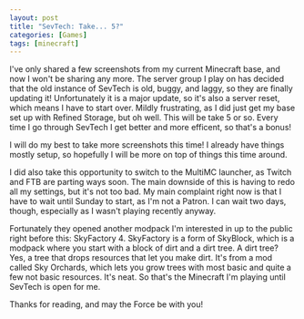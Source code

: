 ```yaml
---
layout: post
title: "SevTech: Take... 5?"
categories: [Games]
tags: [minecraft]
---
```


I've only shared a few screenshots from my current Minecraft base, and now I
won't be sharing any more. The server group I play on has decided that the old
instance of SevTech is old, buggy, and laggy, so they are finally updating it!
Unfortunately it is a major update, so it's also a server reset, which means I
have to start over. Mildly frustrating, as I did just get my base set up with
Refined Storage, but oh well. This will be take 5 or so. Every time I go through
SevTech I get better and more efficent, so that's a bonus!

I will do my best to take more screenshots this time! I already have things
mostly setup, so hopefully I will be more on top of things this time around.

I did also take this opportunity to switch to the MultiMC launcher, as Twitch
and FTB are parting ways soon. The main downside of this is having to redo all
my settings, but it's not too bad. My main complaint right now is that I have to
wait until Sunday to start, as I'm not a Patron. I can wait two days, though,
especially as I wasn't playing recently anyway.

Fortunately they opened another modpack I'm interested in up to the public right
before this: SkyFactory 4. SkyFactory is a form of SkyBlock, which is a modpack
where you start with a block of dirt and a dirt tree. A dirt tree? Yes, a tree
that drops resources that let you make dirt. It's from a mod called Sky
Orchards, which lets you grow trees with most basic and quite a few not basic
resources. It's neat. So that's the Minecraft I'm playing until SevTech is open
for me.

Thanks for reading, and may the Force be with you!
